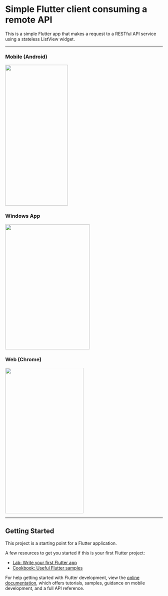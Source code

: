 # Simple Flutter client consuming a remote API

This is a simple Flutter app that makes a request to a RESTful API service using a stateless ListView widget.
  
  

---
### Mobile (Android)
<img src="https://user-images.githubusercontent.com/43736590/212496201-9f696387-22e6-4ac5-8ef7-c7b393c94ce9.png" width="200" height="450" />

### Windows App
<img src="https://user-images.githubusercontent.com/43736590/212496207-1fdd6f49-1260-44c7-a94e-e78dd68a74a2.png" width="270" height="400" />

### Web (Chrome)
<img src="https://user-images.githubusercontent.com/43736590/212496204-ec956a75-8d26-44e2-bd79-7a165b17a6e0.png" width="250" height="465" />

---
## Getting Started

This project is a starting point for a Flutter application.

A few resources to get you started if this is your first Flutter project:

- [Lab: Write your first Flutter app](https://docs.flutter.dev/get-started/codelab)
- [Cookbook: Useful Flutter samples](https://docs.flutter.dev/cookbook)

For help getting started with Flutter development, view the
[online documentation](https://docs.flutter.dev/), which offers tutorials,
samples, guidance on mobile development, and a full API reference.
